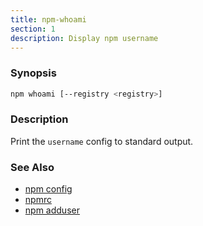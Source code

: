 ```yaml
---
title: npm-whoami
section: 1
description: Display npm username
---
```


### Synopsis

```bash
npm whoami [--registry <registry>]
```

### Description

Print the `username` config to standard output.

### See Also

* [npm config](/cli-commands/npm-config)
* [npmrc](/configuring-npm/npmrc)
* [npm adduser](/cli-commands/npm-adduser)
